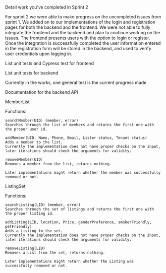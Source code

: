 Detail work you've completed in Sprint 2

For sprint 2 we were able to make progress on the uncompleted issues from sprint 1. We added on to our implementations of the login and registration pages for both the backend and the frontend. We were not able to fully integrate the frontend and the backend and plan to continue working on the issues. The frontend presents users with the option to login or register. Once the integration is successfully completed the user information entered in the registration form will be stored in the backend, and used to verify user credentials upon logging in.


List unit tests and Cypress test for frontend


List unit tests for backend

Currently in the works, one general test is the current progress made

Documentation for the backend API 

MemberList

  Functions:
  
    searchMember(UID) (member, error)
    Searches through the list of members and returns the first one with the proper user id.
    
    addMember(UID, Name, Phone, Email, Lister status, Tenant status)
    Adds a member to the list.
    Currently the implementation does not have proper checks on the input, later iterations should check the arguments for validity.

    removeMember(UID)
    Removes a member from the list, returns nothing.

    Later implementations might return whether the member was successfully removed or not.


ListingSet

  Functions:
  
    searchListing(LID) (member, error)
    Searches through the set of listings and returns the first one with the proper listing id.

    addListing(LID, location, Price, genderPreference, smokerFriendly, petFriendly)
    Adds a Listing to the set.
    Currently the implementation does not have proper checks on the input, later iterations should check the arguments for validity.

    removeListing(LID)
    Removes a List from the set, returns nothing.

    Later implementations might return whether the Listing was successfully removed or not.
